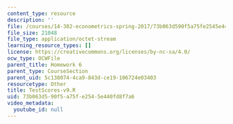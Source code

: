```yaml
---
content_type: resource
description: ''
file: /courses/14-382-econometrics-spring-2017/73b063d590f5a75fe2545e440fd8f7a6_TestScores-v9.R
file_size: 21048
file_type: application/octet-stream
learning_resource_types: []
license: https://creativecommons.org/licenses/by-nc-sa/4.0/
ocw_type: OCWFile
parent_title: Homework 6
parent_type: CourseSection
parent_uid: 5c138074-4ca9-843d-ce19-106724e03403
resourcetype: Other
title: TestScores-v9.R
uid: 73b063d5-90f5-a75f-e254-5e440fd8f7a6
video_metadata:
  youtube_id: null
---
```

